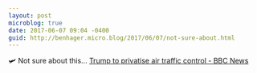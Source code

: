 ```yaml
---
layout: post
microblog: true
date: 2017-06-07 09:04 -0400
guid: http://benhager.micro.blog/2017/06/07/not-sure-about.html
---
```

🛩 Not sure about this... [Trump to privatise air traffic control - BBC News](http://www.bbc.com/news/business-40163630)
